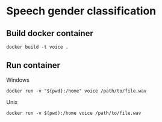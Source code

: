 # Speech gender classification

## Build docker container

```
docker build -t voice .
```

## Run container

Windows

```
docker run -v "${pwd}:/home" voice /path/to/file.wav
```

Unix
```
docker run -v $(pwd):/home voice /path/to/file.wav
```
